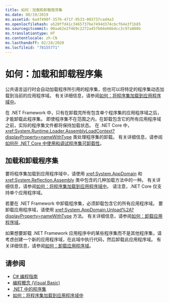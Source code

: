 ```yaml
---
title: 如何：加载和卸载程序集
ms.date: 08/19/2019
ms.assetid: 6a4f490f-3576-471f-9533-003737cad4a3
ms.openlocfilehash: a520ffd41c3465737be7494d374cbcf64e3f1b85
ms.sourcegitcommit: 00aa62e2f469c2272a457b04e66b4cc3c97a800b
ms.translationtype: HT
ms.contentlocale: zh-CN
ms.lasthandoff: 02/28/2020
ms.locfileid: "78155771"
---
```

# <a name="how-to-load-and-unload-assemblies"></a>如何：加载和卸载程序集
公共语言运行时会自动加载程序所引用的程序集，但也可以将特定的程序集动态加载到当前的应用程序域。 有关详细信息，请参阅[如何：将程序集加载到应用程序域中](../../framework/app-domains/how-to-load-assemblies-into-an-application-domain.md)。

在 .NET Framework 中，只有在卸载完所有包含单个程序集的应用程序域之后，才能卸载此程序集。 即使程序集不在范围之内，在卸载包含它的所有应用程序域之前，实际的程序集文件都将保持加载状态。 在 .NET Core 中，<xref:System.Runtime.Loader.AssemblyLoadContext?displayProperty=nameWithType> 类处理程序集的卸载。 有关详细信息，请参阅[如何在 .NET Core 中使用和调试程序集可卸载性](unloadability.md)。

## <a name="load-and-unload-assemblies"></a>加载和卸载程序集

要将程序集加载到应用程序域中，请使用 <xref:System.AppDomain> 和 <xref:System.Reflection.Assembly> 类中包含的几种加载方法中的一种。 有关详细信息，请参阅[如何：将程序集加载到应用程序域中](../../framework/app-domains/how-to-load-assemblies-into-an-application-domain.md)。 请注意，.NET Core 仅支持单个应用程序域。

若要在 .NET Framework 中卸载程序集，必须卸载包含它的所有应用程序域。 要卸载应用程序域，请使用 <xref:System.AppDomain.Unload%2A?displayProperty=nameWithType> 方法。 有关详细信息，请参阅[如何：卸载应用程序域](../../framework/app-domains/how-to-unload-an-application-domain.md)。

如果想要卸载 .NET Framework 应用程序中的某些程序集而不是其他程序集，请考虑创建一个新的应用程序域，在此域中执行代码，然后卸载此应用程序域。 有关详细信息，请参阅[如何：卸载应用程序域](../../framework/app-domains/how-to-unload-an-application-domain.md)。  

## <a name="see-also"></a>请参阅

- [C# 编程指南](../../csharp/programming-guide/index.md)
- [编程概念 (Visual Basic)](../../visual-basic/programming-guide/concepts/index.md)
- [.NET 中的程序集](index.md)
- [如何：将程序集加载到应用程序域中](../../framework/app-domains/how-to-load-assemblies-into-an-application-domain.md)
